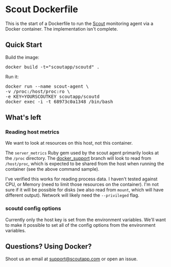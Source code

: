 # Scout Dockerfile

This is the start of a Dockerfile to run the [Scout](https://scoutapp.com) monitoring agent via a Docker container. The implementation isn't complete.

## Quick Start

Build the image:

<pre>
docker build -t="scoutapp/scoutd" .
</pre>

Run it:

<pre>
docker run --name scout-agent \
-v /proc:/host/proc:ro \
-e KEY=YOURSCOUTKEY scoutapp/scoutd
docker exec -i -t 68973c0a1348 /bin/bash
</pre>

## What's left

### Reading host metrics

We want to look at resources on this host, not this container.

The `server_metrics` Ruby gem used by the scout agent primarily looks at the `/proc` directory. The [docker_support](https://github.com/scoutapp/server_metrics/tree/docker_support) branch will look to read from `/host/proc`, which is expected to be shared from the host when running the container (see the above command sample).

I've verified this works for reading process data. I haven't tested against CPU, or Memory (need to limit those resources on the container). I'm not sure if it will be possible for disks (we also read from `mount`, which will have different output). Network will likely need the `--privileged` flag.

### scoutd config options

Currently only the host key is set from the environment variables. We'll want to make it possible to set all of the config options from the environment variables. 

## Questions? Using Docker?

Shoot us an email at support@scoutapp.com or open an issue.

